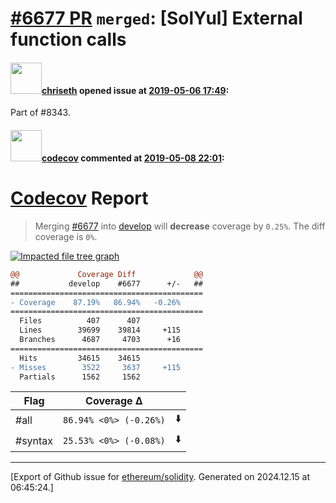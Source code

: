 # [\#6677 PR](https://github.com/ethereum/solidity/pull/6677) `merged`: [SolYul] External function calls

#### <img src="https://avatars.githubusercontent.com/u/9073706?v=4" width="50">[chriseth](https://github.com/chriseth) opened issue at [2019-05-06 17:49](https://github.com/ethereum/solidity/pull/6677):

Part of #8343.

#### <img src="https://avatars.githubusercontent.com/in/254?v=4" width="50">[codecov](https://github.com/apps/codecov) commented at [2019-05-08 22:01](https://github.com/ethereum/solidity/pull/6677#issuecomment-490667058):

# [Codecov](https://codecov.io/gh/ethereum/solidity/pull/6677?src=pr&el=h1) Report
> Merging [#6677](https://codecov.io/gh/ethereum/solidity/pull/6677?src=pr&el=desc) into [develop](https://codecov.io/gh/ethereum/solidity/commit/9e09b5d33bd4543d344e1d605ced08d92f23f9c3?src=pr&el=desc) will **decrease** coverage by `0.25%`.
> The diff coverage is `0%`.

[![Impacted file tree graph](https://codecov.io/gh/ethereum/solidity/pull/6677/graphs/tree.svg?width=650&token=87PGzVEwU0&height=150&src=pr)](https://codecov.io/gh/ethereum/solidity/pull/6677?src=pr&el=tree)

```diff
@@             Coverage Diff             @@
##           develop    #6677      +/-   ##
===========================================
- Coverage    87.19%   86.94%   -0.26%     
===========================================
  Files          407      407              
  Lines        39699    39814     +115     
  Branches      4687     4703      +16     
===========================================
  Hits         34615    34615              
- Misses        3522     3637     +115     
  Partials      1562     1562
```

| Flag | Coverage Δ | |
|---|---|---|
| #all | `86.94% <0%> (-0.26%)` | :arrow_down: |
| #syntax | `25.53% <0%> (-0.08%)` | :arrow_down: |


-------------------------------------------------------------------------------



[Export of Github issue for [ethereum/solidity](https://github.com/ethereum/solidity). Generated on 2024.12.15 at 06:45:24.]
